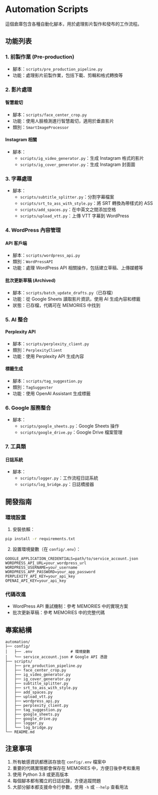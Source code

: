 # Automation Scripts

這個倉庫包含各種自動化腳本，用於處理影片製作和發布的工作流程。

## 功能列表

### 1. 前製作業 (Pre-production)
- 腳本：`scripts/pre_production_pipeline.py`
- 功能：處理影片前製作業，包括下載、剪輯和格式轉換等

### 2. 影片處理
#### 智慧裁切
- 腳本：`scripts/face_center_crop.py`
- 功能：使用人臉檢測進行智慧裁切，適用於垂直影片
- 類別：`SmartImageProcessor`

#### Instagram 相關
- 腳本：
  - `scripts/ig_video_generator.py`：生成 Instagram 格式的影片
  - `scripts/ig_cover_generator.py`：生成 Instagram 封面圖

### 3. 字幕處理
- 腳本：
  - `scripts/subtitle_splitter.py`：分割字幕檔案
  - `scripts/srt_to_ass_with_style.py`：將 SRT 轉換為帶樣式的 ASS
  - `scripts/add_spaces.py`：在中英文之間添加空格
  - `scripts/upload_vtt.py`：上傳 VTT 字幕到 WordPress

### 4. WordPress 內容管理
#### API 客戶端
- 腳本：`scripts/wordpress_api.py`
- 類別：`WordPressAPI`
- 功能：處理 WordPress API 相關操作，包括建立草稿、上傳媒體等

#### 批次更新草稿 (Archived)
- 腳本：`scripts/batch_update_drafts.py`（已存檔）
- 功能：從 Google Sheets 讀取影片資訊，使用 AI 生成內容和標籤
- 狀態：已存檔，代碼可在 MEMORIES 中找到

### 5. AI 整合
#### Perplexity API
- 腳本：`scripts/perplexity_client.py`
- 類別：`PerplexityClient`
- 功能：使用 Perplexity API 生成內容

#### 標籤生成
- 腳本：`scripts/tag_suggestion.py`
- 類別：`TagSuggester`
- 功能：使用 OpenAI Assistant 生成標籤

### 6. Google 服務整合
- 腳本：
  - `scripts/google_sheets.py`：Google Sheets 操作
  - `scripts/google_drive.py`：Google Drive 檔案管理

### 7. 工具類
#### 日誌系統
- 腳本：
  - `scripts/logger.py`：工作流程日誌系統
  - `scripts/log_bridge.py`：日誌橋接器

## 開發指南

### 環境設置
1. 安裝依賴：
```bash
pip install -r requirements.txt
```

2. 設置環境變數（在 `config/.env`）：
```
GOOGLE_APPLICATION_CREDENTIALS=path/to/service_account.json
WORDPRESS_API_URL=your_wordpress_url
WORDPRESS_USERNAME=your_username
WORDPRESS_APP_PASSWORD=your_app_password
PERPLEXITY_API_KEY=your_api_key
OPENAI_API_KEY=your_api_key
```

### 代碼改進
- WordPress API 重試機制：參考 MEMORIES 中的實現方案
- 批次更新草稿：參考 MEMORIES 中的完整代碼

## 專案結構
```
automation/
├── config/
│   ├── .env                 # 環境變數
│   └── service_account.json # Google API 憑證
├── scripts/
│   ├── pre_production_pipeline.py
│   ├── face_center_crop.py
│   ├── ig_video_generator.py
│   ├── ig_cover_generator.py
│   ├── subtitle_splitter.py
│   ├── srt_to_ass_with_style.py
│   ├── add_spaces.py
│   ├── upload_vtt.py
│   ├── wordpress_api.py
│   ├── perplexity_client.py
│   ├── tag_suggestion.py
│   ├── google_sheets.py
│   ├── google_drive.py
│   ├── logger.py
│   └── log_bridge.py
└── README.md
```

## 注意事項
1. 所有敏感資訊都應該存放在 `config/.env` 檔案中
2. 重要的代碼實現都會保存在 MEMORIES 中，方便日後參考和重用
3. 使用 Python 3.8 或更高版本
4. 每個腳本都有獨立的日誌記錄，方便追蹤問題
5. 大部分腳本都支援命令行參數，使用 `-h` 或 `--help` 查看用法
